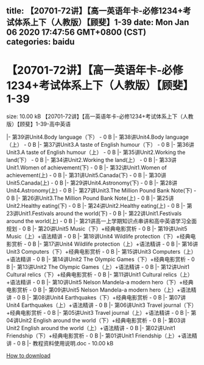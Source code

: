 
title: 【20701-72讲】【高一英语年卡-必修1234+考试体系上下（人教版）【顾斐】1-39
date: Mon Jan 06 2020 17:47:56 GMT+0800 (CST)    
categories: baidu
---

# 【20701-72讲】【高一英语年卡-必修1234+考试体系上下（人教版）【顾斐】1-39
size: 10.00 kB
 【20701-72讲】【高一英语年卡-必修1234+考试体系上下（人教版）【顾斐】1-39-高中英语
 
|- 第39讲Unit4.Body language（下） - 0 B
|- 第38讲Unit4.Body language（上） - 0 B
|- 第37讲Unit3.A taste of English humour（下） - 0 B
|- 第36讲Unit3.A taste of English humour（上） - 0 B
|- 第35讲Unit2.Working the land(下） - 0 B
|- 第34讲Unit2.Working the land(上） - 0 B
|- 第33讲Unit1.Women of achievement(下) - 0 B
|- 第32讲Unit1.Women of achievement(上) - 0 B
|- 第31讲Unit5.Canada(下) - 0 B
|- 第30讲Unit5.Canada(上) - 0 B
|- 第29讲Unit4.Astronomy(下) - 0 B
|- 第28讲Unit4.Astronomy(上) - 0 B
|- 第27讲Unit3.The Million Pound Bank Note(下) - 0 B
|- 第26讲Unit3.The Million Pound Bank Note(上) - 0 B
|- 第25讲Unit2.Healthy eating(下) - 0 B
|- 第24讲Unit2.Healthy eating(上) - 0 B
|- 第23讲Unit1.Festivals around the world(下) - 0 B
|- 第22讲Unit1.Festivals around the world(上) - 0 B
|- 第21讲高一上学期知识点串讲和高中英语学习全面规划 - 0 B
|- 第20讲Unit5 Music（下）+经典电影赏析 - 0 B
|- 第19讲Unit5 Music（上）+语法精讲 - 0 B
|- 第18讲Unit4 Wildlife protection（下）+经典电影赏析 - 0 B
|- 第17讲Unit4 Wildlife protection（上）+语法精讲 - 0 B
|- 第16讲Unit3 Computers（下）+经典电影赏析 - 0 B
|- 第15讲Unit3 Computers（上）+语法精讲 - 0 B
|- 第14讲Unit2 The Olympic Games（下）+经典电影赏析 - 0 B
|- 第13讲Unit2 The Olympic Games（上）+语法精讲 - 0 B
|- 第12讲Unit1 Cultural relics（下）+经典电影赏析 - 0 B
|- 第11讲Unit1 Cultural relics（上）+语法精讲 - 0 B
|- 第10讲Unit5 Nelson Mandela-a modern hero（下）+经典电影赏析 - 0 B
|- 第09讲Unit5 Nelson Mandela-a modern hero（上）+语法精讲 - 0 B
|- 第08讲Unit4 Earthquakes（下）+经典电影赏析 - 0 B
|- 第07讲Unit4 Earthquakes（上）+语法精讲 - 0 B
|- 第06讲Unit3 Travel journal（下）+经典电影赏析 - 0 B
|- 第05讲Unit3 Travel journal（上）+语法精讲 - 0 B
|- 第04讲Unit2 English around the world（下）+经典电影赏析 - 0 B
|- 第03讲Unit2 English around the world（上）+语法精讲 - 0 B
|- 第02讲Unit1 Friendship（下）+经典电影赏析 - 0 B
|- 第01讲Unit1 Friendship（上）+语法精讲 - 0 B
|- 教程资料使用说明.doc - 10.00 kB

[How to download](https://bpcam.bemobtrk.com/go/2ceec3aa-1ca2-46d6-b9ff-aaa5c184517c?jno=1090)